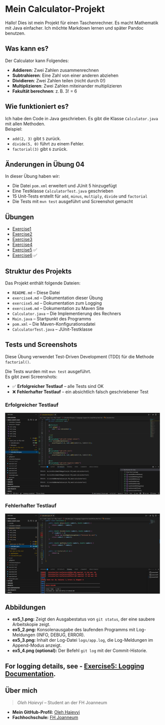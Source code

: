 # Mein Calculator-Projekt

Hallo! Dies ist mein Projekt für einen Taschenrechner. Es macht Mathematik mit Java einfacher. Ich möchte Markdown lernen und später Pandoc benutzen.

## Was kann es?
Der Calculator kann Folgendes:
- **Addieren**: Zwei Zahlen zusammenrechnen
- **Subtrahieren**: Eine Zahl von einer anderen abziehen
- **Dividieren**: Zwei Zahlen teilen (nicht durch 0!)
- **Multiplizieren**: Zwei Zahlen miteinander multiplizieren
- **Fakultät berechnen**: z. B. 3! = 6

## Wie funktioniert es?
Ich habe den Code in Java geschrieben. Es gibt die Klasse `Calculator.java` mit allen Methoden.  
Beispiel:
- `add(2, 3)` gibt `5` zurück.
- `divide(5, 0)` führt zu einem Fehler.
- `factorial(3)` gibt `6` zurück.

## Änderungen in Übung 04
In dieser Übung haben wir:
- Die Datei `pom.xml` erweitert und JUnit 5 hinzugefügt
- Eine Testklasse `CalculatorTest.java` geschrieben
- 15 Unit-Tests erstellt für `add`, `minus`, `multiply`, `divide` und `factorial`
- Die Tests mit `mvn test` ausgeführt und Screenshot gemacht

## Übungen
- [Exercise1](./exercise1.md)
- [Exercise2](./exercise2.md)
- [Exercise3](./exercise3.md)
- [Exercise4](./exercise4.md)
- [Exercise5](./exercise5.md) ✅
- [Exercise6](./exercise6.md) ✅

## Struktur des Projekts
Das Projekt enthält folgende Dateien:
- `README.md` – Diese Datei
- `exercise4.md` – Dokumentation dieser Übung
- `exercise5.md` – Dokumentation zum Logging
- `exercise6.md` – Dokumentation zu Maven Site
- `Calculator.java` – Die Implementierung des Rechners
- `Main.java` – Startpunkt des Programms
- `pom.xml` – Die Maven-Konfigurationsdatei
- `CalculatorTest.java` – JUnit-Testklasse

## Tests und Screenshots

Diese Übung verwendet Test-Driven Development (TDD) für die Methode `factorial()`.

Die Tests wurden mit `mvn test` ausgeführt.  
Es gibt zwei Screenshots:

- ✅ **Erfolgreicher Testlauf** – alle Tests sind OK
- ❌ **Fehlerhafter Testlauf** – ein absichtlich falsch geschriebener Test

### Erfolgreicher Testlauf

![mvn test erfolgreich](resources/images/ex4_1.png)

### Fehlerhafter Testlauf

![mvn test fehlerhaft](resources/images/ex4_2.png)

## Abbildungen

- **ex5_1.png:** Zeigt den Ausgabestatus von `git status`, der eine saubere Arbeitskopie zeigt.
- **ex5_2.png:** Konsolenausgabe des laufenden Programms mit Log-Meldungen (INFO, DEBUG, ERROR).
- **ex5_3.png:** Inhalt der Log-Datei `logs/app.log`, die Log-Meldungen im Append-Modus anzeigt.
- **ex5_4.png (optional):** Der Befehl `git log` mit der Commit-Historie.

## For logging details, see - [Exercise5: Logging Documentation](./exercise5.md).

## Über mich
> *Oleh Haievyi* – Student an der FH Joanneum

- **Mein GitHub-Profil:** [Oleh Haievyi](https://github.com/oleh-haievyi)
- **Fachhochschule:** [FH Joanneum](https://www.fh-joanneum.at/)
